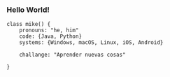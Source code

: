 ### Hello World!

<!--- Aqui va una imagen --->

```
class mike() {
	pronouns: "he, him"
	code: {Java, Python}
	systems: {Windows, macOS, Linux, iOS, Android}
	
	challange: "Aprender nuevas cosas"

}
